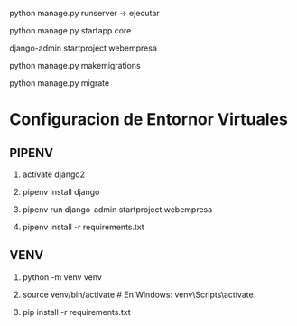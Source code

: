

python manage.py runserver -> ejecutar

python manage.py startapp core

django-admin startproject webempresa

python manage.py makemigrations

python manage.py migrate


# Configuracion de Entornor Virtuales

<h2>PIPENV</h2>

1.  activate django2

2. pipenv install django
   
3. pipenv run django-admin startproject webempresa

4. pipenv install -r requirements.txt

<h2>VENV</h2>

1. python -m venv venv

2. source venv/bin/activate  # En Windows: venv\Scripts\activate

3. pip install -r requirements.txt
